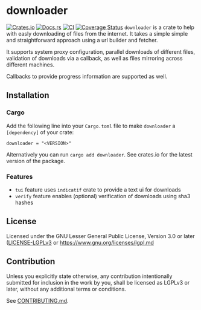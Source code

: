 # downloader

[![Crates.io](https://img.shields.io/crates/v/downloader.svg)](https://crates.io/crates/downloader)
[![Docs.rs](https://docs.rs/downloader/badge.svg)](https://docs.rs/downloader)
[![CI](https://github.com/hunger/downloader/workflows/Continuous%20Integration/badge.svg)](https://github.com/hunger/downloader/actions)
[![Coverage Status](https://coveralls.io/repos/github/hunger/downloader/badge.svg?branch=main)](https://coveralls.io/github/hunger/downloader?branch=main)
`downloader` is a crate to help with easly downloading of files from the
internet. It takes a simple simple and straightforward approach using a url
builder and fetcher.

It supports system proxy configuration, parallel downloads of different files,
validation of downloads via a callback, as well as files mirroring across different
machines.

Callbacks to provide progress information are supported as well.

## Installation

### Cargo

Add the following line into your `Cargo.toml` file to make `downloader` a
`[dependency]` of your crate:

`downloader = "<VERSION>"`

Alternatively you can run `cargo add downloader`. See crates.io for the latest
version of the package.

### Features

- `tui` feature uses `indicatif` crate to provide a text ui for downloads
- `verify` feature enables (optional) verification of downloads using sha3 hashes

## License

Licensed under the GNU Lesser General Public License, Version 3.0 or later
([LICENSE-LGPLv3](LICENSE-LGPLv3.md) or <https://www.gnu.org/licenses/lgpl.md>

## Contribution

Unless you explicitly state otherwise, any contribution intentionally submitted
for inclusion in the work by you, shall be licensed as LGPLv3 or later, without
any additional terms or conditions.

See [CONTRIBUTING.md](CONTRIBUTING.md).
